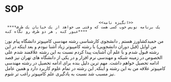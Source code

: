 # SOP
                                                         
                                            
                                             <<انگیزه نامه>>
     ****یک برنامه نویس خوب کسی هست که وقتی می خواهد از یک خیابان یک طرف عبور کنه , هر دو طرف رو نگاه کنه****  

من حمیدکشاورز هستم , دانشجوی کارشناسی رشته مهدسی کامپیوتر دانشگاه پیام نور; من اوایل (قبل دوران دانشجویی) با رشته کامپیوتر زیاد آشنا نبودم و بعد اینکه در این رشته قبول شدم و با علم آن آشنایت پیدا کردم نسبت به این رشته علاقمند شدم علی الخصوص در زمینه شبکه و مهندسی نرم افزار و در یکی از دانشگاه های تهران نیز قصد ادامه تحصیل خواهم داشت. مهم ترین دلیل بنده برای ادامه تحصیل در رشته مهندسی کامپیوتر علاقه من به این رشته و اینکه, این رشته در تمام علوم کاربرد دارد و همین عامل نیز مسبب شد نسبت به یادگیری علم کامپیوتر راغب تر شوم.
